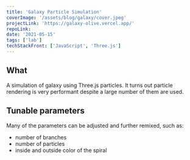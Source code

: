 ```yaml
---
title: 'Galaxy Particle Simulation'
coverImage: '/assets/blog/galaxy/cover.jpeg'
projectLink: 'https://galaxy-olive.vercel.app/'
repoLink: 
date: '2021-05-15'
tags: ['lab']
techStackFront: ['JavaScript', 'Three.js']
---
```


## What

A simulation of galaxy using Three.js particles. It turns out particle rendering is very performant despite a large number of them are used. 

## Tunable parameters
Many of the parameters can be adjusted and further remixed, such as:

- number of branches
- number of particles
- inside and outside color of the spiral

